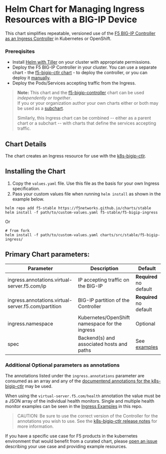 # Helm Chart for Managing Ingress Resources with a BIG-IP Device

This chart simplifies repeatable, versioned use of the [F5 BIG-IP Controller as an Ingress Controller](http://clouddocs.f5.com/containers/latest/kubernetes/kctlr-k8s-ingress-ctlr.html) in Kubernetes or OpenShift. 

### Prereqisites

- Install [Helm with Tiller](https://docs.helm.sh/using_helm/#installing-helm) on your cluster with appropriate permissions.
- Deploy the F5 BIG-IP Controller in your cluster. You can use a separate chart - the [f5-bigip-ctlr chart](https://github.com/F5Networks/charts/tree/master/src/stable/f5-bigip-ctlr) - to deploy the controller, or you can deploy it [manually](http://clouddocs.f5.com/containers/latest/kubernetes/kctlr-app-install.html). 
- Deploy the Pods/Services accepting traffic from the Ingress.

> **Note:** This chart and the [f5-bigip-controller](https://github.com/recursivelycurious/charts/tree/wip/src/stable/f5-bigip-ctlr) chart can be used *independently or together*.  
> If you or your organization author your own charts either or both may be used as a [subchart](https://docs.helm.sh/chart_template_guide/#creating-a-subchart).
>
> Similarly, this Ingress chart can be combined -- either as a parent chart or a subchart -- with charts that define the services accepting traffic.

## Chart Details

The chart creates an Ingress resource for use with the [k8s-bigip-ctlr](http://clouddocs.f5.com/containers/latest/kubernetes/index.html).

## Installing the Chart

1. Copy the `values.yaml` file. Use this file as the basis for your own Ingress specification. 
2. Pass your custom values file when running `helm install` as shown in the example below.

```
helm repo add f5-stable https://f5networks.github.io/charts/stable
helm install -f path/to/custom-values.yaml f5-stable/f5-bigip-ingress
```

Or

```
# from fork
helm install -f path/to/custom-values.yaml charts/src/stable/f5-bigip-ingress/
```

## Primary Chart parameters:

Parameter | Description | Default
----------|-------------|--------
ingress.annotations.virtual-server.f5.com/ip | IP accepting traffic on the BIG-IP | **Required** no default
ingress.annotations.virtual-server.f5.com/partition | BIG-IP partition of the Controller | **Required** no default
ingress.namespace | Kubernetes/OpenShift namespace for the ingress | Optional
spec | Backend(s) and associated hosts and paths | See [examples](https://github.com/F5Networks/charts/tree/master/example_values/f5-bigip-ingress) 

### Additional Optional parameters as annotations

The annotations listed under the `ingress.annotations` parameter are consumed as an array and any of the [documentend annotations for the k8s-bigip-ctlr](http://clouddocs.f5.com/products/connectors/k8s-bigip-ctlr/latest/#supported-ingress-annotations) may be used.

When using the `virtual-server.f5.com/health` annotation the value must be a JSON array of the individual health monitors. Single and multiple health monitor examples can be seen in the [Ingress Examples](https://github.com/F5Networks/charts/tree/master/example_values) in this repo.

> CAUTION: Be sure to use the correct version of the Controller for the annotations you wish to use. See the [k8s-bigip-ctlr release notes](http://clouddocs.f5.com/products/connectors/k8s-bigip-ctlr/latest/RELEASE-NOTES.html) for more information.

If you have a specific use case for F5 products in the kubernetes environment that would benefit from a curated chart, please [open an issue](https://github.com/F5Networks/charts/issues) describing your use case and providing example resources.

